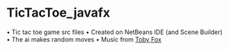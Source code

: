 # TicTacToe_javafx
 • Tic tac toe game src files
 • Created on NetBeans IDE (and Scene Builder)
 • The ai makes random moves
 • Music from [Toby Fox](https://open.spotify.com/track/1J03Vp93ybKIxfzYI4YJtL)

